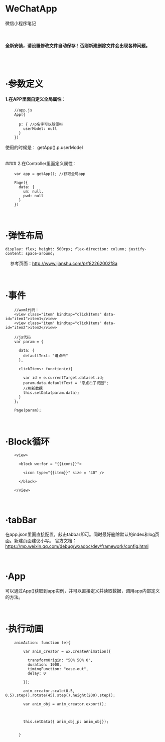 # WeChatApp
微信小程序笔记


<br/>

#### 全新安装，请设置修改文件自动保存！否则新建删除文件会出现各种问题。

<br/><br/>

·参数定义
===========

#### 1.在APP里面自定义全局属性：


        //app.js
        App({

          p: { //p名字可以随便叫
            userModel: null
          }
        })
        
使用的时候是： getApp().p.userModel


<br>
#### 2.在Controller里面定义属性：

        var app = getApp(); //获取全局app

        Page({
          data: {
            um: null,
            pwd: null
          }
        })


<br/>

·弹性布局
===========

    display: flex; height: 500rpx; flex-direction: column; justify-content: space-around;
    
参考页面：http://www.jianshu.com/p/f82262002f8a


<br/>

·事件
===========

        //wxml代码：
        <view class="item" bindtap="clickItems" data-id="item1">item1</view>
        <view class="item" bindtap="clickItems" data-id="item2">item2</view>
    
        //js代码
        var param = {

          data: {
            defaultText: "请点击"
          },

          clickItems: function(e){

            var id = e.currentTarget.dataset.id;
            param.data.defaultText = "您点击了视图";
            //刷新数据
            this.setData(param.data);
          }
        };

        Page(param);





<br/>

·Block循环
===========
        <view>

          <block wx:for = "{{icons}}">

            <icon type="{{item}}" size = "40" />

          </block>

        </view>
        
<br/>

·tabBar
===========
在app.json里面直接配置，敲击tabbar即可。同时最好删除默认的index和log页面。新建页面建议小写。
官方文档：https://mp.weixin.qq.com/debug/wxadoc/dev/framework/config.html

<br/>

·App
===========
可以通过App()获取到app实例，并可以直接定义并读取数据，调用app内部定义的方法。



<br/>

·执行动画
===========

        animAction: function (e){

            var anim_creator = wx.createAnimation({

              transformOrigin: "50% 50% 0",
              duration: 1000,
              timingFunction: "ease-out",
              delay: 0

            });

            anim_creator.scale(0.5, 0.5).step().rotate(45).step().height(200).step();

            var anim_obj = anim_creator.export();



            this.setData({ anim_obj_p: anim_obj});


          }


